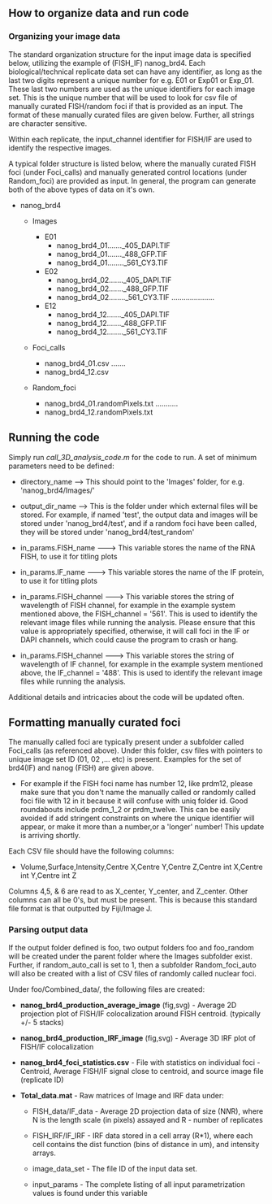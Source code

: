 ## How to organize data and run code

### Organizing your image data

The standard organization structure for the input image data is specified below, utilizing the example of (FISH_IF) nanog_brd4. Each biological/technical replicate data set can have any identifier, as long as the last two digits represent a unique number for e.g. E01 or Exp01 or Exp_01. These last two numbers are used as the unique identifiers for each image set. This is the unique number that will be used to look for csv file of manually curated FISH/random foci if that is provided as an input. The format of these manually curated files are given below. Further, all strings are character sensitive.

Within each replicate, the input_channel identifier for FISH/IF are used to identify the respective images.

A typical folder structure is listed below, where the manually curated FISH foci (under Foci_calls) and manually generated control locations (under Random_foci) are provided as input. In general, the program can generate both of the above types of data on it's own.

* nanog_brd4
	* Images
		* 	E01
			* nanog_brd4_01......._405_DAPI.TIF
			* 	nanog_brd4_01......._488_GFP.TIF
			* nanog_brd4_01........_561_CY3.TIF
		* E02
			* nanog_brd4_02......._405_DAPI.TIF
			* 	nanog_brd4_02......._488_GFP.TIF
			* nanog_brd4_02........_561_CY3.TIF
		.....................
		* E12
			* nanog_brd4_12......._405_DAPI.TIF
			* 	nanog_brd4_12......._488_GFP.TIF
			* nanog_brd4_12........_561_CY3.TIF

	* Foci_calls
		* 	nanog_brd4_01.csv
		.......
		* nanog_brd4_12.csv

	* Random_foci
		* 	nanog_brd4_01.randomPixels.txt
				...........
		* nanog_brd4_12.randomPixels.txt



## Running the code

Simply run *call_3D_analysis_code.m* for the code to run. A set of minimum parameters need to be defined:

* directory_name	-->	This should point to the 'Images' folder, for e.g. 'nanog_brd4/Images/'

* output_dir_name	-->	This is the folder under which external files will be stored. For example, if named 'test', the output data and images will be stored under 'nanog_brd4/test', and if a random foci have been called, they will be stored under 'nanog_brd4/test_random'


* in_params.FISH_name	--->	This variable stores the name of the RNA FISH, to use it for titling plots

* in_params.IF_name	--->	This variable stores the name of the IF protein, to use it for titling plots

* in_params.FISH_channel	--->	This variable stores the string of wavelength of FISH channel, for example in the example system mentioned above, the FISH_channel = '561'. This is used to identify the relevant image files while running the analysis. Please ensure that this value is appropriately specified, otherwise, it will call foci in the IF or DAPI channels, which could cause the program to crash or hang.

* in_params.FISH_channel	--->	This variable stores the string of wavelength of IF channel, for example in the example system mentioned above, the IF_channel = '488'. This is used to identify the relevant image files while running the analysis.


Additional details and intricacies about the code will be updated often.

## Formatting manually curated foci

The manually called foci are typically present under a subfolder called Foci_calls (as referenced above). Under this folder, csv files with pointers to unique image set ID (01, 02 ,... etc) is present. Examples for the set of brd4(IF) and nanog (FISH) are given above.

*	For example if the FISH foci name has number 12, like prdm12, please make sure that you don't name the manually called or randomly called foci file with 12 in it because it will confuse with uniq folder id. Good roundabouts include prdm_1_2 or prdm_twelve. This can be easily avoided if add stringent constraints on where the unique identifier will appear, or make it more than a number,or a 'longer' number! This update is arriving shortly.

Each CSV file should have the following columns:

*	Volume,Surface,Intensity,Centre X,Centre Y,Centre Z,Centre int X,Centre int Y,Centre int Z


Columns 4,5, & 6 are read to as X_center, Y_center, and Z_center. Other columns can all be 0's, but must be present. This is because this standard file format is that outputted by Fiji/Image J.

### Parsing output data
If the output folder defined is foo, two output folders foo and foo_random will be created under the parent folder where the Images subfolder exist. Further, if random_auto_call is set to 1, then a subfolder Random_foci_auto will also be created with a list of CSV files of randomly called nuclear foci.

Under foo/Combined_data/, the following files are created:
* **nanog_brd4_production_average_image** (fig,svg) - Average 2D projection plot of FISH/IF colocalization around FISH centroid. (typically +/- 5 stacks)

* **nanog_brd4_production_IRF_image** (fig,svg) - Average 3D IRF plot of FISH/IF colocalization

* **nanog_brd4_foci_statistics.csv** - File with statistics on individual foci - Centroid, Average FISH/IF signal close to centroid, and source image file (replicate ID)

* **Total_data.mat** - Raw matrices of Image and IRF data under:

    * FISH_data/IF_data - Average 2D projection data of size (N*N*R), where N is the length scale (in pixels) assayed and R - number of replicates

    * FISH_IRF/IF_IRF - IRF data stored in a cell array (R*1), where each cell contains the dist function (bins of distance in um), and intensity arrays.

    * image_data_set - The file ID of the input data set.

    * input_params - The complete listing of all input parametrization values is found under this variable
